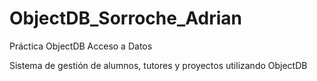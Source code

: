 # ObjectDB_Sorroche_Adrian
Práctica ObjectDB Acceso a Datos

Sistema de gestión de alumnos, tutores y proyectos utilizando ObjectDB
